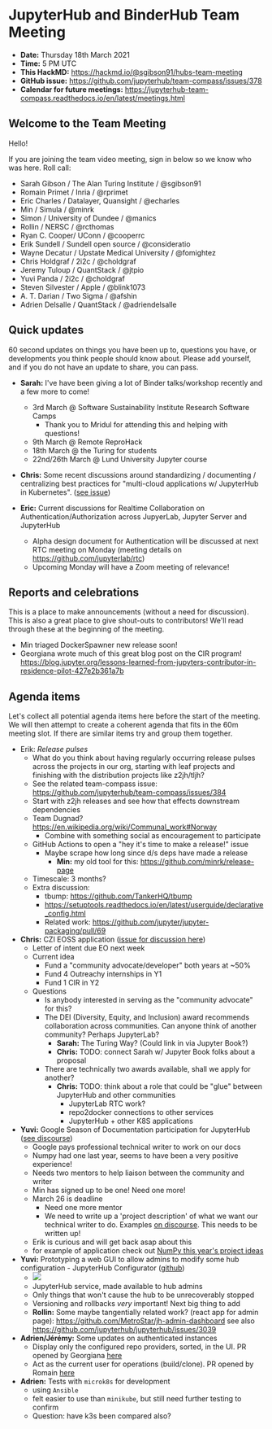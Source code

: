 # JupyterHub and BinderHub Team Meeting

- **Date:** Thursday 18th March 2021
- **Time:** 5 PM UTC
- **This HackMD:** https://hackmd.io/@sgibson91/hubs-team-meeting
- **GitHub issue:** https://github.com/jupyterhub/team-compass/issues/378
- **Calendar for future meetings:** https://jupyterhub-team-compass.readthedocs.io/en/latest/meetings.html



## Welcome to the Team Meeting

Hello!

If you are joining the team video meeting, sign in below so we know who was here. Roll call:

- Sarah Gibson / The Alan Turing Institute / @sgibson91
- Romain Primet / Inria / @rprimet
- Eric Charles / Datalayer, Quansight / @echarles
- Min / Simula / @minrk
- Simon / University of Dundee / @manics
- Rollin / NERSC / @rcthomas
- Ryan C. Cooper/ UConn / @cooperrc
- Erik Sundell / Sundell open source / @consideratio
- Wayne Decatur / Upstate Medical University / @fomightez
- Chris Holdgraf / 2i2c / @choldgraf
- Jeremy Tuloup / QuantStack / @jtpio
- Yuvi Panda / 2i2c / @choldgraf
- Steven Silvester / Apple / @blink1073
- A. T. Darian / Two Sigma / @afshin
- Adrien Delsalle / QuantStack / @adriendelsalle

## Quick updates

60 second updates on things you have been up to, questions you have, or developments you think people should know about. Please add yourself, and if you do not have an update to share, you can pass.

- **Sarah:** I've have been giving a lot of Binder talks/workshop recently and a few more to come!
  - 3rd March @ Software Sustainability Institute Research Software Camps
    - Thank you to Mridul for attending this and helping with questions!
  - 9th March @ Remote ReproHack
  - 18th March @ the Turing for students
  - 22nd/26th March @ Lund University Jupyter course
- **Chris:** Some recent discussions around standardizing / documenting / centralizing best practices for "multi-cloud applications w/ JupyterHub in Kubernetes". ([see issue](https://github.com/jupyterhub/team-compass/issues/382))

- **Eric:** Current discussions for Realtime Collaboration on Authentication/Authorization across JupyerLab, Jupyter Server and JupyterHub
  - Alpha design document for Authentication will be discussed at next RTC meeting on Monday (meeting details on <https://github.com/jupyterlab/rtc>)
  - Upcoming Monday will have a Zoom meeting of relevance!

## Reports and celebrations

This is a place to make announcements (without a need for discussion). This is also a great place to give shout-outs to contributors! We'll read through these at the beginning of the meeting.

- Min triaged  DockerSpawner new release soon!
- Georgiana wrote much of this great blog post on the CIR program! <https://blog.jupyter.org/lessons-learned-from-jupyters-contributor-in-residence-pilot-427e2b361a7b>

## Agenda items

Let's collect all potential agenda items here before the start of the meeting. We will then attempt to create a coherent agenda that fits in the 60m meeting slot. If there are similar items try and group them together.

- Erik: _Release pulses_
  - What do you think about having regularly occurring release pulses across the projects in our org, starting with leaf projects and finishing with the distribution projects like z2jh/tljh?
  - See the related team-compass issue: <https://github.com/jupyterhub/team-compass/issues/384>
  - Start with z2jh releases and see how that effects downstream dependencies
  - Team Dugnad? <https://en.wikipedia.org/wiki/Communal_work#Norway>
    - Combine with something social as encouragement to participate
  - GitHub Actions to open a "hey it's time to make a release!" issue
    - Maybe scrape how long since d/s deps have made a release
      - **Min:** my old tool for this: <https://github.com/minrk/release-page>
  - Timescale: 3 months?
  - Extra discussion:
    - tbump: <https://github.com/TankerHQ/tbump>
    - <https://setuptools.readthedocs.io/en/latest/userguide/declarative_config.html>
    - Related work: <https://github.com/jupyter/jupyter-packaging/pull/69>
- **Chris:** CZI EOSS application ([issue for discussion here](https://github.com/jupyterhub/team-compass/issues/380))
  - Letter of intent due EO next week
  - Current idea
    - Fund a "community advocate/developer" both years at ~50%
    - Fund 4 Outreachy internships in Y1
    - Fund 1 CIR in Y2
  - Questions
    - Is anybody interested in serving as the "community advocate" for this?
    - The DEI (Diversity, Equity, and Inclusion) award recommends collaboration across communities. Can anyone think of another community? Perhaps JupyterLab?
      - **Sarah:** The Turing Way? (Could link in via Jupyter Book?)
      - **Chris:** TODO: connect Sarah w/ Jupyter Book folks about a proposal
    - There are technically two awards available, shall we apply for another?
      - **Chris:** TODO: think about a role that could be "glue" between JupyterHub and other communities
        - JupyterLab RTC work?
        - repo2docker connections to other services
        - JupyterHub + other K8S applications
- **Yuvi:** Google Season of Documentation participation for JupyterHub ([see discourse](https://discourse.jupyter.org/t/jupyterhub-participation-in-google-season-of-documentation/8164?u=yuvipanda))
  - Google pays professional technical writer to work on our docs
  - Numpy had one last year, seems to have been a very positive experience!
  - Needs two mentors to help liaison between the community and writer
  - Min has signed up to be one! Need one more!
  - March 26 is deadline
    - Need one more mentor
    - We need to write up a 'project description' of what we want our technical writer to do. Examples [on discourse](https://discourse.jupyter.org/t/jupyterhub-participation-in-google-season-of-documentation/8164?u=yuvipanda). This needs to be written up!
  - Erik is curious and will get back asap about this
  - for example of application check out [NumPy this year's project ideas](https://github.com/numpy/numpy/wiki/Google-Season-of-Docs-2021-Project-Ideas)
- **Yuvi:**  Prototyping a web GUI to allow admins to modify some hub configuration - JupyterHub Configurator ([github](https://github.com/yuvipanda/jupyterhub-configurator))
  - ![](https://i.imgur.com/TfP60ye.png)
  - JupyterHub service, made available to hub admins
  - Only things that won't cause the hub to be unrecoverably stopped
  - Versioning and rollbacks *very* important! Next big thing to add
  - **Rollin:** Some maybe tangentially related work? (react app for admin page): <https://github.com/MetroStar/jh-admin-dashboard> see also <https://github.com/jupyterhub/jupyterhub/issues/3039>
- **Adrien/Jérémy:** Some updates on authenticated instances
  - Display only the configured repo providers, sorted, in the UI. PR opened by Georgiana [here](https://github.com/jupyterhub/binderhub/pull/1038)
  - Act as the current user for operations (build/clone). PR opened by Romain [here](https://github.com/jupyterhub/binderhub/pull/1169)
- **Adrien:** Tests with `microk8s` for development
  - using `Ansible`
  - felt easier to use than `minikube`, but still need further testing to confirm
  - Question: have k3s been compared also?
